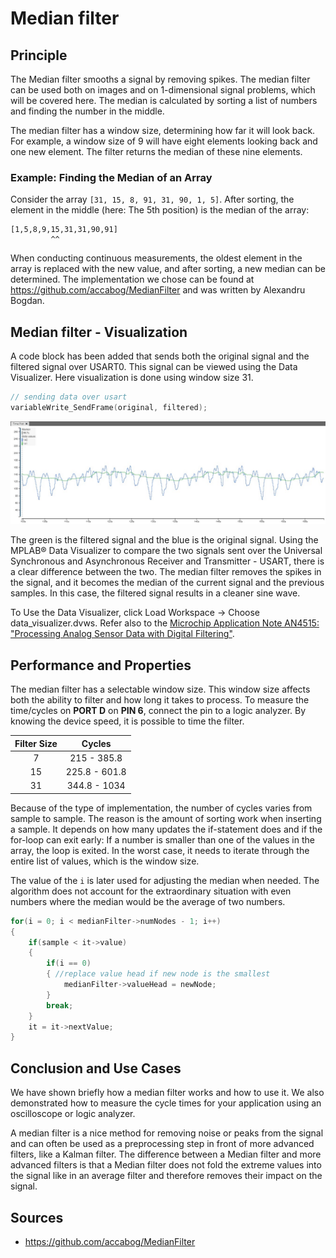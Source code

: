 # Median filter

## Principle
The Median filter smooths a signal by removing spikes. The median filter can be used both on images and on 1-dimensional signal problems, which will be covered here. The median is calculated by sorting a list of numbers and finding the number in the middle.

The median filter has a window size, determining how far it will look back. For example, a window size of 9 will have eight elements looking back and one new element. The filter returns the median of these nine elements.

### Example: Finding the Median of an Array
Consider the array `[31, 15, 8, 91, 31, 90, 1, 5]`. After sorting, the element in the middle (here: The 5th position) is the median of the array:
```
[1,5,8,9,15,31,31,90,91]
         ^^
```
When conducting continuous measurements, the oldest element in the array is replaced with the new value, and after sorting, a new median can be determined.
The implementation we chose can be found at https://github.com/accabog/MedianFilter and was written by Alexandru Bogdan.

## Median filter - Visualization
A code block has been added that sends both the original signal and the filtered signal over USART0. This signal can be viewed using the Data Visualizer. Here visualization is done using window size 31.
```c
// sending data over usart
variableWrite_SendFrame(original, filtered);
```
![Data Visualizer](images/median_filter_licensed_png.png)

The green is the filtered signal and the blue is the original signal. Using the MPLAB® Data Visualizer to compare the two signals sent over the Universal Synchronous and Asynchronous Receiver and Transmitter - USART, there is a clear difference between the two. The median filter removes the spikes in the signal, and it becomes the median of the current signal and the previous samples. In this case, the filtered signal results in a cleaner sine wave.

To Use the Data Visualizer, click Load Workspace → Choose data_visualizer.dvws.
Refer also to the [Microchip Application Note AN4515: "Processing Analog Sensor Data with Digital Filtering"](https://ww1.microchip.com/downloads/en/Appnotes/ProcessAnalogSensorDataDigitalFiltering-DS00004515.pdf).

## Performance and Properties
The median filter has a selectable window size. This window size affects both the ability to filter and how long it takes to process.
To measure the time/cycles on <b>PORT D</b> on <b>PIN 6</b>, connect the pin to a logic analyzer. By knowing the device speed, it is possible to time the filter.

| Filter Size   | Cycles                    |
|:-------------:| :-----------------------:|
| 7             | 215 - 385.8               |
| 15            | 225.8 - 601.8             |
| 31            | 344.8 - 1034              |

Because of the type of implementation, the number of cycles varies from sample to sample. The reason is the amount of sorting work when inserting a sample. It depends on how many updates the if-statement does and if the for-loop can exit early: If a number is smaller than one of the values in the array, the loop is exited. In the worst case, it needs to iterate through the entire list of values, which is the window size.

The value of the `i` is later used for adjusting the median when needed. The algorithm does not account for the extraordinary situation with even numbers where the median would be the average of two numbers.
```c
for(i = 0; i < medianFilter->numNodes - 1; i++)
{
    if(sample < it->value)
    {
        if(i == 0)
        { //replace value head if new node is the smallest
            medianFilter->valueHead = newNode;
        }
        break;
    }
    it = it->nextValue;
}
```
## Conclusion and Use Cases
We have shown briefly how a median filter works and how to use it. We also demonstrated how to measure the cycle times for your application using an oscilloscope or logic analyzer.

A median filter is a nice method for removing noise or peaks from the signal and can often be used as a preprocessing step in front of more advanced filters, like a Kalman filter. The difference between a Median filter and more advanced filters is that a Median filter does not fold the extreme values into the signal like in an average filter and therefore removes their impact on the signal.

## Sources
-  https://github.com/accabog/MedianFilter